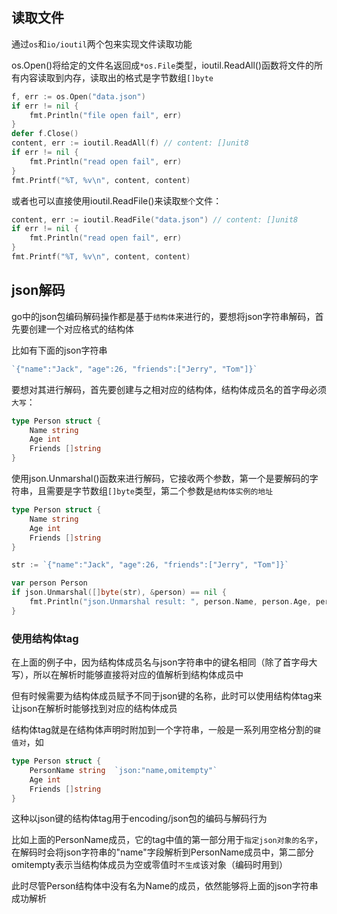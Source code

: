 ## 读取文件

通过`os`和`io/ioutil`两个包来实现文件读取功能

os.Open()将给定的文件名返回成`*os.File`类型，ioutil.ReadAll()函数将文件的所有内容读取到内存，读取出的格式是字节数组`[]byte`

```go
f, err := os.Open("data.json")
if err != nil {
	fmt.Println("file open fail", err)
}
defer f.Close()
content, err := ioutil.ReadAll(f) // content: []unit8
if err != nil {
	fmt.Println("read open fail", err)
}
fmt.Printf("%T, %v\n", content, content)
```

或者也可以直接使用ioutil.ReadFile()来读取`整个`文件：

```go
content, err := ioutil.ReadFile("data.json") // content: []unit8
if err != nil {
	fmt.Println("read open fail", err)
}
fmt.Printf("%T, %v\n", content, content)
```

## json解码

go中的json包编码解码操作都是基于`结构体`来进行的，要想将json字符串解码，首先要创建一个对应格式的结构体

比如有下面的json字符串

```go
`{"name":"Jack", "age":26, "friends":["Jerry", "Tom"]}`
```

要想对其进行解码，首先要创建与之相对应的结构体，结构体成员名的首字母必须` 大写`：

```go
type Person struct {
    Name string
    Age int
    Friends []string
}
```

使用json.Unmarshal()函数来进行解码，它接收两个参数，第一个是要解码的字符串，且需要是字节数组`[]byte`类型，第二个参数是`结构体实例的地址`

```go
type Person struct {
    Name string
    Age int
    Friends []string
}

str := `{"name":"Jack", "age":26, "friends":["Jerry", "Tom"]}`

var person Person
if json.Unmarshal([]byte(str), &person) == nil {
	fmt.Println("json.Unmarshal result: ", person.Name, person.Age, person.Friends)
}
```

### 使用结构体tag

在上面的例子中，因为结构体成员名与json字符串中的键名相同（除了首字母大写），所以在解析时能够直接将对应的值解析到结构体成员中

但有时候需要为结构体成员赋予不同于json键的名称，此时可以使用结构体tag来让json在解析时能够找到对应的结构体成员

结构体tag就是在结构体声明时附加到一个字符串，一般是一系列用空格分割的`键值对`，如

```go
type Person struct {
    PersonName string  `json:"name,omitempty"`
    Age int
    Friends []string
}
```

这种以json键的结构体tag用于encoding/json包的编码与解码行为

比如上面的PersonName成员，它的tag中值的第一部分用于`指定json对象的名字`，在解码时会将json字符串的"name"字段解析到PersonName成员中，第二部分omitempty表示当结构体成员为空或零值时`不生成`该对象（编码时用到）

此时尽管Person结构体中没有名为Name的成员，依然能够将上面的json字符串成功解析
